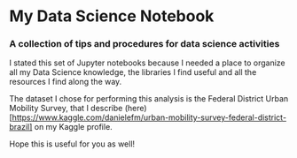 # My Data Science Notebook
### A collection of tips and procedures for data science activities

I stated this set of Jupyter notebooks because I needed a place to organize all my Data Science knowledge, the libraries I find useful and all the resources I find along the way.

The dataset I chose for performing this analysis is the Federal District Urban Mobility Survey, that I describe (here)[https://www.kaggle.com/danielefm/urban-mobility-survey-federal-district-brazil] on my Kaggle profile.

Hope this is useful for you as well!